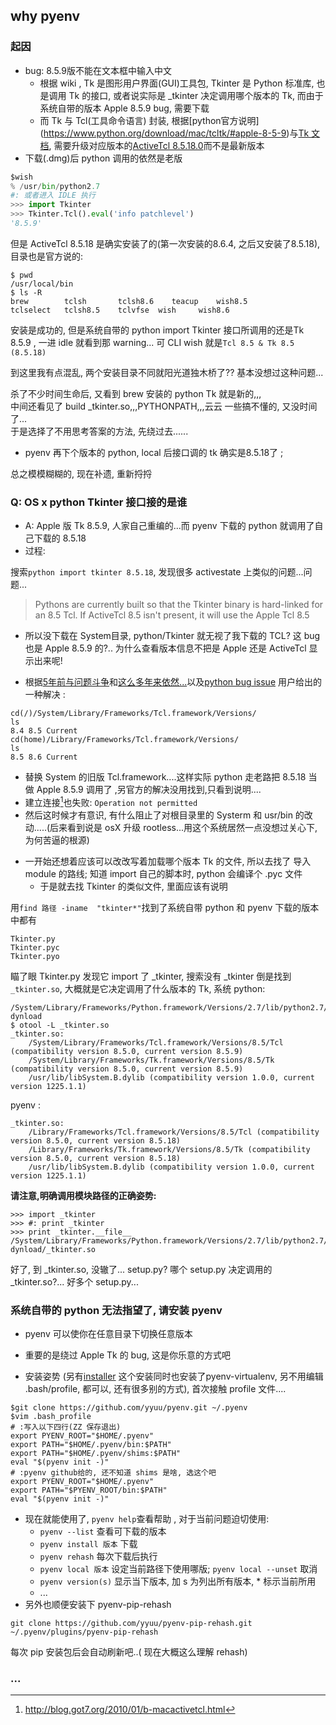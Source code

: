 ## why pyenv

### 起因
- bug: 8.5.9版不能在文本框中输入中文
  + 根据 wiki , Tk 是图形用户界面(GUI)工具包, Tkinter 是 Python 标准库, 也是调用 Tk 的接口, 或者说实际是 _tkinter 决定调用哪个版本的 Tk, 而由于系统自带的版本 Apple 8.5.9 bug, 需要下载
  + 而 Tk 与 Tcl(工具命令语言) 封装, 根据[python官方说明] (https://www.python.org/download/mac/tcltk/#apple-8-5-9)与[Tk 文档](http://www.tkdocs.com/tutorial/install.html), 需要升级对应版本的[ActiveTcl 8.5.18.0](http://www.activestate.com/activetcl/downloads)而不是最新版本
- 下载(.dmg)后 python 调用的依然是老版 
 
```python
$wish
% /usr/bin/python2.7
#: 或者进入 IDLE 执行
>>> import Tkinter
>>> Tkinter.Tcl().eval('info patchlevel')
'8.5.9'
``` 
但是 ActiveTcl 8.5.18 是确实安装了的(第一次安装的8.6.4, 之后又安装了8.5.18), 目录也是官方说的:

```
$ pwd
/usr/local/bin
$ ls -R
brew		tclsh		tclsh8.6	teacup	  wish8.5
tclselect	tclsh8.5	tclvfse	 wish     wish8.6
```
安装是成功的, 但是系统自带的 python import Tkinter 接口所调用的还是Tk 8.5.9 , 一进 idle 就看到那 warning... 可 CLI wish 就是`Tcl 8.5 & Tk 8.5 (8.5.18)`

到这里我有点混乱, 两个安装目录不同就阳光道独木桥了?? 基本没想过这种问题...    
  
杀了不少时间生命后, 又看到 brew 安装的 python Tk 就是新的,,,  
中间还看见了 build _tkinter.so,,,PYTHONPATH,,,云云 一些搞不懂的, 又没时间了...   
于是选择了不用思考答案的方法, 先绕过去......  

- pyenv 再下个版本的 python,  local 后接口调的 tk 确实是8.5.18了 ; 


总之模模糊糊的, 现在补遗, 重新捋捋 

### Q: OS x python Tkinter 接口接的是谁
-  A: Apple 版 Tk 8.5.9, 人家自己重编的...而 pyenv 下载的 python 就调用了自己下载的 8.5.18
-  过程: 

搜索`python import tkinter 8.5.18`, 发现很多 activestate 上类似的问题...问题...

> Pythons are currently built so that the Tkinter binary is hard-linked for an 8.5 Tcl. If ActiveTcl 8.5 isn't present, it will use the Apple Tcl 8.5   

- 所以没下载在 System目录, python/Tkinter 就无视了我下载的 TCL? 这 bug 也是 Apple 8.5.9 的?.. 为什么查看版本信息不把是 Apple 还是 ActiveTcl 显示出来呢!  
 
- 根据[5年前与问题斗争](http://community.activestate.com/forum/version-859-under-mac-os-x-am-i-getting-it)和[这么多年来依然...](https://community.activestate.com/node/17011)以及[python bug issue](http://bugs.python.org/issue4017) 用户给出的一种解决 :


```
cd(/)/System/Library/Frameworks/Tcl.framework/Versions/ 
ls
8.4 8.5 Current  
cd(home)/Library/Frameworks/Tcl.framework/Versions/
ls
8.5 8.6 Current 
``` 

- 替换 System 的旧版 Tcl.framework....这样实际 python 走老路把 8.5.18 当做 Apple 8.5.9 调用了 ,另官方的解决没用找到,只看到说明....
- 建立连接[^link]也失败:
`Operation not permitted` 
- 然后这时候才有意识, 有什么阻止了对根目录里的 Systerm 和 usr/bin 的改动.....(后来看到说是 osX 升级 rootless...用这个系统居然一点没想过关心下, 为何苦逼的根源)

[^link]: http://blog.got7.org/2010/01/b-macactivetcl.html   

- 一开始还想着应该可以改改写着加载哪个版本 Tk 的文件, 所以去找了 导入 module 的路线; 知道 import 自己的脚本时, python 会编译个 .pyc 文件
  + 于是就去找 Tkinter 的类似文件, 里面应该有说明

用`find 路径 -iname  "tkinter*"`找到了系统自带 python 和 pyenv 下载的版本中都有 

```
Tkinter.py
Tkinter.pyc
Tkinter.pyo
```
瞄了眼 Tkinter.py 发现它 import 了 _tkinter, 搜索没有 _tkinter 倒是找到`_tkinter.so`, 大概就是它决定调用了什么版本的 Tk,
系统 python:

```
/System/Library/Frameworks/Python.framework/Versions/2.7/lib/python2.7/lib-dynload
$ otool -L _tkinter.so
_tkinter.so:
	/System/Library/Frameworks/Tcl.framework/Versions/8.5/Tcl (compatibility version 8.5.0, current version 8.5.9)
	/System/Library/Frameworks/Tk.framework/Versions/8.5/Tk (compatibility version 8.5.0, current version 8.5.9)
	/usr/lib/libSystem.B.dylib (compatibility version 1.0.0, current version 1225.1.1) 
``` 
pyenv :

```
_tkinter.so:
	/Library/Frameworks/Tcl.framework/Versions/8.5/Tcl (compatibility version 8.5.0, current version 8.5.18)
	/Library/Frameworks/Tk.framework/Versions/8.5/Tk (compatibility version 8.5.0, current version 8.5.18)
	/usr/lib/libSystem.B.dylib (compatibility version 1.0.0, current version 1225.1.1)
```

**请注意,明确调用模块路径的正确姿势:**

```
>>> import _tkinter
>>> #: print _tkinter
>>> print _tkinter.__file__
/System/Library/Frameworks/Python.framework/Versions/2.7/lib/python2.7/lib-dynload/_tkinter.so
```   

好了, 到 _tkinter.so, 没辙了... setup.py? 哪个 setup.py 决定调用的 _tkinter.so?... 好多个 setup.py...

### 系统自带的 python 无法指望了, 请安装 pyenv

- pyenv 可以使你在任意目录下切换任意版本
- 重要的是绕过 Apple Tk 的 bug, 这是你乐意的方式吧

- 安装姿势 (另有[installer](https://github.com/yyuu/pyenv-installer) 这个安装同时也安装了pyenv-virtualenv, 另不用编辑 .bash/profile, 都可以, 还有很多别的方式), 首次接触 profile 文件....

```
$git clone https://github.com/yyuu/pyenv.git ~/.pyenv
$vim .bash_profile
# :写入以下四行(ZZ 保存退出)
export PYENV_ROOT="$HOME/.pyenv"
export PATH="$HOME/.pyenv/bin:$PATH"
export PATH="$HOME/.pyenv/shims:$PATH"
eval "$(pyenv init -)"
# :pyenv github给的, 还不知道 shims 是啥, 选这个吧
export PYENV_ROOT="$HOME/.pyenv"
export PATH="$PYENV_ROOT/bin:$PATH"
eval "$(pyenv init -)"
```

- 现在就能使用了, `pyenv help`查看帮助 , 对于当前问题迫切使用:
  + `pyenv --list` 查看可下载的版本
  + `pyenv install 版本` 下载
  + `pyenv rehash` 每次下载后执行
  + `pyenv local 版本` 设定当前路径下使用哪版; `pyenv local --unset` 取消
  + `pyenv version(s)` 显示当下版本, 加 s 为列出所有版本, * 标示当前所用
  + ...
- 另外也顺便安装下 pyenv-pip-rehash

```
git clone https://github.com/yyuu/pyenv-pip-rehash.git ~/.pyenv/plugins/pyenv-pip-rehash
```
每次 pip 安装包后会自动刷新吧..( 现在大概这么理解 rehash)

### ...